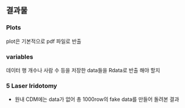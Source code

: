 ## 결과물

### Plots

plot은 기본적으로 pdf 파일로 반출

### variables

데이터 행 개수나 사람 수 등을 저장한 data들을 Rdata로 반출 해야 할지 

### 5 Laser Iridotomy 
- 원내 CDM에는 data가 없어 총 1000row의 fake data를 만들어 돌려본 결과 